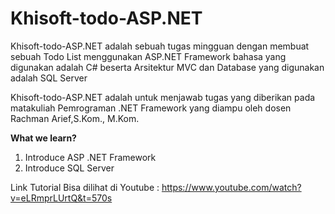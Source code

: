 # Khisoft-todo-ASP.NET

Khisoft-todo-ASP.NET adalah sebuah tugas mingguan dengan membuat sebuah Todo List menggunakan ASP.NET Framework bahasa yang digunakan adalah C# beserta Arsitektur MVC dan Database yang digunakan adalah SQL Server

Khisoft-todo-ASP.NET adalah untuk menjawab tugas yang diberikan pada matakuliah Pemrograman .NET Framework yang diampu oleh dosen Rachman Arief,S.Kom., M.Kom.

**What we learn?**

1. Introduce ASP .NET Framework
2. Introduce SQL Server

Link Tutorial Bisa dilihat di Youtube : https://www.youtube.com/watch?v=eLRmprLUrtQ&t=570s
